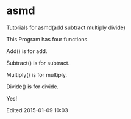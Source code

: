 # asmd
Tutorials for asmd(add subtract multiply divide)

This Program has four functions.

Add() is for add.

Subtract() is for subtract.

Multiply() is for multiply.

Divide() is for divide.

Yes!

Edited 2015-01-09 10:03
